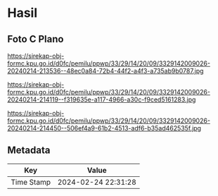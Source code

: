 # Hasil

## Foto C Plano

https://sirekap-obj-formc.kpu.go.id/d0fc/pemilu/ppwp/33/29/14/20/09/3329142009026-20240214-213536--48ec0a84-72b4-44f2-a4f3-a735ab9b0787.jpg

https://sirekap-obj-formc.kpu.go.id/d0fc/pemilu/ppwp/33/29/14/20/09/3329142009026-20240214-214119--f319635e-a117-4966-a30c-f9ced5161283.jpg

https://sirekap-obj-formc.kpu.go.id/d0fc/pemilu/ppwp/33/29/14/20/09/3329142009026-20240214-214450--506ef4a9-61b2-4513-adf6-b35ad462535f.jpg


## Metadata

| Key        | Value               |
| ---------- | ------------------- |
| Time Stamp | 2024-02-24 22:31:28 |



